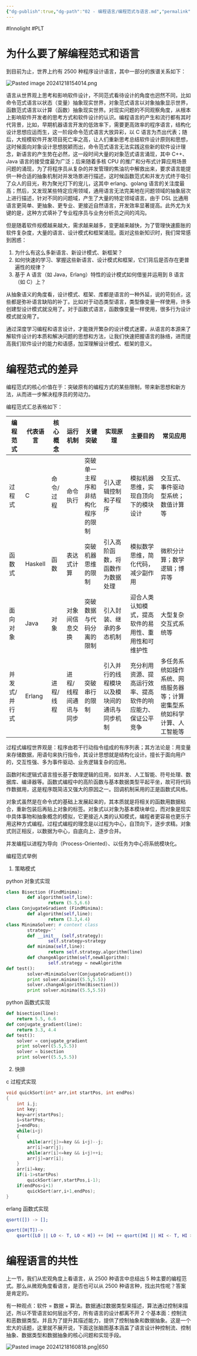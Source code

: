 ```yaml
---
{"dg-publish":true,"dg-path":"02 - 编程语言/编程范式与语言.md","permalink":"/02 - 编程语言/编程范式与语言/","created":"2024-12-18T15:25:50.000+08:00","updated":"2025-04-02T15:02:23.329+08:00"}
---
```


#Innolight #PLT 

# 为什么要了解编程范式和语言

到目前为止，世界上约有 2500 种程序设计语言，其中一部分的族谱关系如下：

![Pasted image 20241218154014.png](/img/user/0.Asset/resource/Pasted%20image%2020241218154014.png)

语言从世界观上思考和影响软件设计，不同范式看待设计的角度也迥然不同，比如命令范式语言以状态（变量）抽象现实世界，对象范式语言以对象抽象显示世界，函数范式语言以计算（函数）抽象现实世界。对现实问题的不同观察角度，从根本上影响软件开发者的思考方式和软件设计的认识。编程语言的产生和流行都有其时代背景，比如，早期机器语言开发的低效率下，需要更高效率的程序语言，结构化设计思想应运而生，这一阶段命令范式语言大放异彩，以 C 语言为杰出代表；随后，大规模软件开发项目死亡率之高，让人们重新思考总结软件设计原则和思想，这时候面向对象设计思想脱颖而出，命令范式语言无法实践这些新的软件设计理念，新语言的产生势在必然，这一段时间大量的对象范式语言涌现，其中 C++、Java 语言的接受度最为广泛；后来随着多核 CPU 的推广和分布式计算应用场景问题的涌现，为了将程序员从复杂的并发管理的焦油坑中解救出来，要求语言能提供一种合适的抽象机制对并发场景进行描述，这时候函数范式和并发方式终于吸引了众人的目光，称为聚光灯下的宠儿，这其中 erlang、golang 语言的关注度最高；然后，又发现某些特定应用领域，通用语言无法完美地在问题领域的抽象层次上进行描述，针对不同的问题域，产生了大量的特定领域语言。由于 DSL 比通用语言更简单、更抽象、更专业、更接近自然语言，开发效率显著提高。此外尤为关键的是，这种方式填补了专业程序员与业务分析员之间的鸿沟。

但是随着软件规模越来越大，需求越来越多，变更越来越快，为了管理快速膨胀的软件复杂度，大量的语言、设计模式和框架涌现。面对这些新知识时，我们常常感到困惑：

1. 为什么有这么多新语言、新设计模式、新框架？
2. 如何快速的学习、掌握这些新语言、设计模式和框架，它们背后是否存在更普遍性的规律？
3. 基于 A 语言（如 Java，Erlang）特性的设计模式如何借鉴并运用到 B 语言（如 C）上？

从抽象语义的角度看，设计模式、框架、库都是语言的一种外延，说的苛刻点，这些都是弥补语言缺陷的补丁。比如对于动态类型语言，类型像变量一样使用，许多创建型设计模式就没用了。对于函数式语言，函数像变量一样使用，很多行为设计模式就没用了。

通过深度学习编程和语言设计，才能拨开繁杂的设计模式迷雾，从语言的本源来了解软件设计的本质和解决问题的思想和方法，让我们快速把握语言的脉络，进而提高我们软件设计的能力和语感，加深理解设计模式、框架的意义。

# 编程范式的差异

编程范式的核心价值在于：突破原有的编程方式的某些限制，带来新思想和新方法，从而进一步解决程序员的劳动力。

编程范式汇总表格如下：

| 编程范式    | 代表语言    | 核心概念          | 运行机制        | 关键突破              | 实现原理                   | 主要目的                           | 常见应用                                 |
| ------- | ------- | ------------- | ----------- | ----------------- | ---------------------- | ------------------------------ | ------------------------------------ |
| 过程式     | C       | 命令/过程<br><br> | 命令执行        | 突破单一主程序和非结构化程序的限制 | 引入逻辑控制和子程序             | 模拟机器思维，实现自顶向下的模块设计             | 交互式、事件驱动型系统；数值计算等                    |
| 函数式     | Haskell | 函数            | 表达式计算       | 突破机器思维的限制         | 引入高阶函数，将函数作为数据处理       | 模拟数学思维，简化代码，减少副作用              | 微积分计算；数学逻辑；博弈等                       |
| 面向对象    | Java    | 对象            | 对象间信息交换     | 突破数据与代码分离的限制      | 引入封装、继承的多态机制           | 迎合人类认知模式，提高软件的易用性、重用性和可维护性     | 大型复杂交互式系统等                           |
| 并发式/并行式 | Erlang  | 进程/线程         | 进程/线程间通讯与同步 | 突破串行的限制           | 引入并行的线程模块以及模块间的通讯与同步机制 | 充分利用资源、提高运行效率、提高软件的响应能力、保证公平竞争 | 多任务系统如操作系统、网络服务器等；计算密集型系统如科学计算、人工智能等 |

过程式编程世界观是：程序由若干行动指令组成的有序列表；其方法论是：用变量来存储数据，用语句来执行指令，其设计思想就是结构化设计。擅长于面向用户的，交互性强、多为事件驱动、业务逻辑复杂的应用。

函数时和逻辑式语言擅长基于数理逻辑的应用，如并发、人工智能、符号处理、数据库、编译器等。函数式编程中的高阶函数与基本数据类型平起平坐，故可将代码作数据用，这是程序既简洁又强大的原因之一。回调机制采用的正是函数式风格。

对象式虽然是在命令式的基础上发展起来的，其本质就是将相关的函数用数据粘合，重新包装后再贴上对象的标签。对象式以对象为基本模块单位，而对象是现实中具体事物和抽象概念的模拟，它更接近人类的认知模式，编程者更容易也更乐于用这种方式编程。过程式编程的理念是以过程为中心，自顶向下，逐步求精。对象式则正相反，以数据为中心，自底向上、逐步合并。

并发编程以进程为导向（Process-Oriented）、以任务为中心将系统模块化。

编程范式举例

1. 策略模式

python 对象式实现

``` python
class Bisection (FindMinima):
        def algorithm(self,line):
                return (5.5,6.6)
class ConjugateGradient (FindMinima):
        def algorithm(self,line):
                return (3.3,4.4)
class MinimaSolver: # context class
        strategy=''
        def __init__ (self,strategy):
                self.strategy=strategy
        def minima(self,line):
                return self.strategy.algorithm(line)
        def changeAlgorithm(self,newAlgorithm):
                self.strategy = newAlgorithm
def test():
        solver=MinimaSolver(ConjugateGradient())
        print solver.minima((5.5,5.5))
        solver.changeAlgorithm(Bisection())
        print solver.minima((5.5,5.5))
```

python 函数式实现

``` python
def bisection(line):
    return 5.5, 6.6
def conjugate_gradient(line):
    return 3.3, 4.4
def test():
    solver = conjugate_gradient
    print solver((5.5,5.5))
    solver = bisection
    print solver((5.5,5.5))
```

2. 快排

c 过程式实现

``` c
void quickSort(int* arr,int startPos, int endPos)
{
    int i,j;
    int key;
    key=arr[startPos];
    i=startPos;
    j=endPos;
    while(i<j)
    {
        while(arr[j]>=key && i<j)--j;
        arr[i]=arr[j];
        while(arr[i]<=key && i<j)++i;
        arr[j]=arr[i];
    }
    arr[i]=key;
    if(i-1>startPos)
        quickSort(arr,startPos,i-1);
    if(endPos>i+1)
        quickSort(arr,i+1,endPos);
} 
```

erlang 函数式实现

``` erlang
qsort([]) -> [];

qsort([H|T])->
    qsort([LO || LO <- T, LO < H]) ++ [H] ++ qsort([HI || HI <- T, HI >= H]).
```

# 编程语言的共性

上一节，我们从宏观角度上看语言，从 2500 种语言中总结出 5 种主要的编程范式。那么从微观角度看语言，是否也可以从 2500 种语言种，找出共性呢？答案是肯定的。

有一种观点：软件 = 数据 + 算法。数据通过数据类型来描述，算法通过控制来描述，所以不管语言如何层出不穷，所有语言的设计都离不开 2 个基本面：控制流和恶数据类型。并且为了提升其描述能力，提供了控制抽象和数据抽象。这是一个宏大的话题，这里就不展开说，下面这张脑图基本涵盖了语言设计种控制流、控制抽象、数据类型和数据抽象的核心问题和实现手段。

![Pasted image 20241218160818.png|650](/img/user/0.Asset/resource/Pasted%20image%2020241218160818.png)